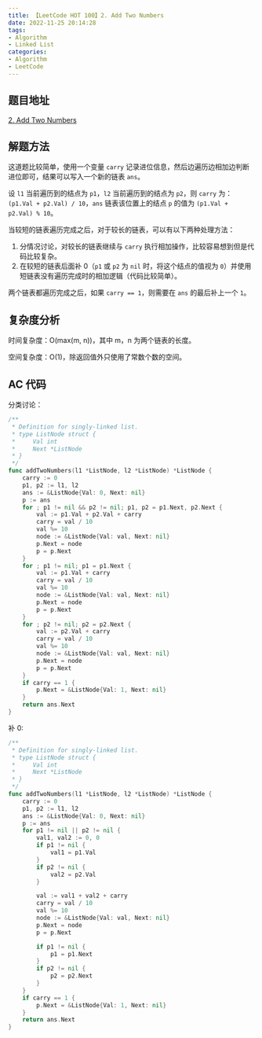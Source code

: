 ```yaml
---
title: 【LeetCode HOT 100】2. Add Two Numbers
date: 2022-11-25 20:14:28
tags:
- Algorithm
- Linked List
categories:
- Algorithm
- LeetCode
---
```


## 题目地址

[2. Add Two Numbers](https://leetcode.cn/problems/add-two-numbers/)

## 解题方法

这道题比较简单，使用一个变量 `carry` 记录进位信息，然后边遍历边相加边判断进位即可，结果可以写入一个新的链表 `ans`。

设 `l1` 当前遍历到的结点为 `p1`，`l2` 当前遍历到的结点为 `p2`，则 `carry` 为：`(p1.Val + p2.Val) / 10`，`ans` 链表该位置上的结点 `p` 的值为 `(p1.Val + p2.Val) % 10`。

当较短的链表遍历完成之后，对于较长的链表，可以有以下两种处理方法：

1. 分情况讨论，对较长的链表继续与 `carry` 执行相加操作，比较容易想到但是代码比较复杂。
2. 在较短的链表后面补 0（`p1` 或 `p2` 为 `nil` 时，将这个结点的值视为 `0`）并使用短链表没有遍历完成时的相加逻辑（代码比较简单）。

两个链表都遍历完成之后，如果 `carry == 1`，则需要在 `ans` 的最后补上一个 `1`。

## 复杂度分析

时间复杂度：O(max(m, n))，其中 m，n 为两个链表的长度。

空间复杂度：O(1)，除返回值外只使用了常数个数的空间。

## AC 代码

分类讨论：

```go
/**
 * Definition for singly-linked list.
 * type ListNode struct {
 *     Val int
 *     Next *ListNode
 * }
 */
func addTwoNumbers(l1 *ListNode, l2 *ListNode) *ListNode {
    carry := 0
    p1, p2 := l1, l2
    ans := &ListNode{Val: 0, Next: nil}
    p := ans
    for ; p1 != nil && p2 != nil; p1, p2 = p1.Next, p2.Next {
        val := p1.Val + p2.Val + carry
        carry = val / 10
        val %= 10
        node := &ListNode{Val: val, Next: nil}
        p.Next = node
        p = p.Next
    }
    for ; p1 != nil; p1 = p1.Next {
        val := p1.Val + carry
        carry = val / 10
        val %= 10
        node := &ListNode{Val: val, Next: nil}
        p.Next = node
        p = p.Next
    }
    for ; p2 != nil; p2 = p2.Next {
        val := p2.Val + carry
        carry = val / 10
        val %= 10
        node := &ListNode{Val: val, Next: nil}
        p.Next = node
        p = p.Next
    }
    if carry == 1 {
        p.Next = &ListNode{Val: 1, Next: nil}
    }
    return ans.Next
}
```

补 0:

```go
/**
 * Definition for singly-linked list.
 * type ListNode struct {
 *     Val int
 *     Next *ListNode
 * }
 */
func addTwoNumbers(l1 *ListNode, l2 *ListNode) *ListNode {
    carry := 0
    p1, p2 := l1, l2
    ans := &ListNode{Val: 0, Next: nil}
    p := ans
    for p1 != nil || p2 != nil {
        val1, val2 := 0, 0
        if p1 != nil {
            val1 = p1.Val
        }
        if p2 != nil {
            val2 = p2.Val
        }

        val := val1 + val2 + carry
        carry = val / 10
        val %= 10
        node := &ListNode{Val: val, Next: nil}
        p.Next = node
        p = p.Next

        if p1 != nil {
            p1 = p1.Next
        }
        if p2 != nil {
            p2 = p2.Next
        }
    }
    if carry == 1 {
        p.Next = &ListNode{Val: 1, Next: nil}
    }
    return ans.Next
}
```
